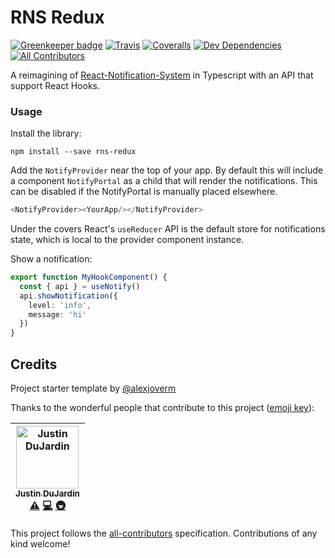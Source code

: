 # RNS Redux
[![Greenkeeper badge](https://badges.greenkeeper.io/justindujardin/rns-redux.svg)](https://greenkeeper.io/)
[![Travis](https://img.shields.io/travis/justindujardin/rns-redux.svg)](https://travis-ci.org/justindujardin/rns-redux)
[![Coveralls](https://img.shields.io/coveralls/justindujardin/rns-redux.svg)](https://coveralls.io/github/justindujardin/rns-redux)
[![Dev Dependencies](https://david-dm.org/justindujardin/rns-redux/dev-status.svg)](https://david-dm.org/justindujardin/rns-redux?type=dev)
[![All Contributors](https://img.shields.io/badge/all_contributors-1-orange.svg?style=flat-square)](#contributors)

A reimagining of [React-Notification-System](https://github.com/igorprado/react-notification-system) in Typescript with an API that support React Hooks.

### Usage

Install the library:
```
npm install --save rns-redux
```

Add the `NotifyProvider` near the top of your app. By default this will include a component `NotifyPortal` as a child that will render the notifications. This can be disabled if the NotifyPortal is manually placed elsewhere.

```typescript
<NotifyProvider><YourApp/></NotifyProvider>
```

Under the covers React's `useReducer` API is the default store for notifications state, which is local to the provider component instance.

Show a notification:
```typescript
export function MyHookComponent() {
  const { api } = useNotify()
  api.showNotification({
    level: 'info',
    message: 'hi'
  })
}
```

## Credits

Project starter template by [@alexjoverm](https://twitter.com/alexjoverm)

Thanks to the wonderful people that contribute to this project ([emoji key](https://github.com/all-contributors/all-contributors#emoji-key)):

<!-- ALL-CONTRIBUTORS-LIST:START - Do not remove or modify this section -->
<!-- prettier-ignore -->
| [<img src="https://avatars0.githubusercontent.com/u/101493?v=4" width="100px;" alt="Justin DuJardin"/><br /><sub><b>Justin DuJardin</b></sub>](https://www.justindujardin.com/)<br />[⚠️](https://github.com/justindujardin/rns-redux/commits?author=justindujardin "Tests") [💻](https://github.com/justindujardin/rns-redux/commits?author=justindujardin "Code") [🚇](#infra-justindujardin "Infrastructure (Hosting, Build-Tools, etc)") |
| :---: |
<!-- ALL-CONTRIBUTORS-LIST:END -->

This project follows the [all-contributors](https://github.com/all-contributors/all-contributors) specification. Contributions of any kind welcome!
